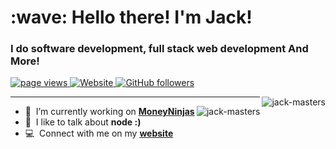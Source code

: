 <h1 align="left" id="macropower-title">:wave: Hello there! I'm Jack!</h1>
<h3 align="left">I do software development, full stack web development And More!</h3>

<p align="left">
  <a href="https://github.com/jack-masters/jack-masters">
    <img src="https://komarev.com/ghpvc/?username=jack-masters" alt="page views"  />
  </a>
  <a href="https://jack-masters.co.uk">
    <img alt="Website" src="https://img.shields.io/website?url=https%3A%2F%2Fjack-masters.co.uk">
  </a>
  <a href="https://github.com/jack-masters?tab=followers">
    <img alt="GitHub followers" src="https://img.shields.io/github/followers/jack-masters?style=flat&logo=github">
  </a>
</p>

<a href="#jack-masters-title">
  <img src="https://github-readme-stats.vercel.app/api?username=jack-masters&amp;hide_title=false&amp;hide_rank=false&amp;show_icons=true&amp;include_all_commits=true&amp;count_private=true&amp;disable_animations=false&amp;theme=dracula&amp;locale=en&amp;hide_border=false&amp;order=1" alt="jack-masters" align="right" />
</a>
<hr>
<a href="#jack-masters-othr">
  <img src="https://github-readme-stats.vercel.app/api/top-langs?username=jack-masters&locale=en&hide_title=false&layout=compact&card_width=320&langs_count=5&theme=dracula&hide_border=false&order=2" alt="jack-masters" align="right" />
</a>

- :seedling: &nbsp;I’m currently working on **[MoneyNinjas]**
- :speech_balloon: &nbsp;I like to talk about **node :)**
- :computer: &nbsp;Connect with me on my **[website]**

[MoneyNinjas]: https://github.com/jack-masters/MoneyNinjas "jack-masters/MoneyNinjas"
[website]: https://jacobcolvin.com/ "My Website"
